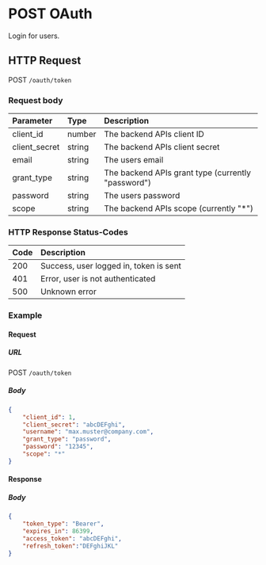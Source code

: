 # POST OAuth

Login for users.

## HTTP Request

POST `/oauth/token`

### Request body

| Parameter    |  Type  | Description |
|:-------------|:-------|:------------|
|client_id     |number  |The backend APIs client ID|
|client_secret |string  |The backend APIs client secret|
|email         |string  |The users email|
|grant_type    |string  |The backend APIs grant type (currently "password")|
|password      |string  |The users password|
|scope         |string  |The backend APIs scope (currently "*")|

### HTTP Response Status-Codes

| Code   | Description |
|:-------|:------------|
|200     |Success, user logged in, token is sent|
|401     |Error, user is not authenticated|
|500     |Unknown error|

### Example

#### Request

##### URL
POST `/oauth/token`

##### Body
```json
{
    "client_id": 1,
    "client_secret": "abcDEFghi",
    "username": "max.muster@company.com",
    "grant_type": "password",
    "password": "12345",
    "scope": "*"
}
```

#### Response

##### Body
```json
{
    "token_type": "Bearer",
    "expires_in": 86399,
    "access_token": "abcDEFghi",
    "refresh_token":"DEFghiJKL"
}
```
